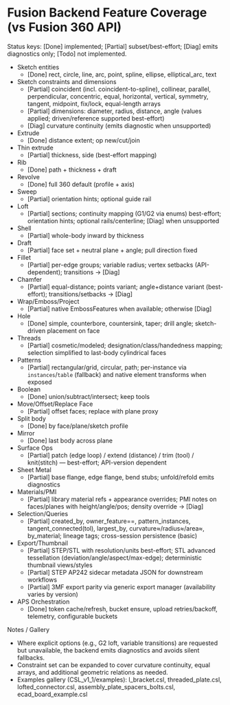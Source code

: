 # Fusion Backend Feature Coverage (vs Fusion 360 API)

Status keys: [Done] implemented; [Partial] subset/best-effort; [Diag] emits diagnostics only; [Todo] not implemented.

- Sketch entities
  - [Done] rect, circle, line, arc, point, spline, ellipse, elliptical_arc, text
- Sketch constraints and dimensions
  - [Partial] coincident (incl. coincident-to-spline), collinear, parallel, perpendicular, concentric, equal, horizontal, vertical, symmetry, tangent, midpoint, fix/lock, equal-length arrays
  - [Partial] dimensions: diameter, radius, distance, angle (values applied; driven/reference supported best-effort)
  - [Diag] curvature continuity (emits diagnostic when unsupported)
- Extrude
  - [Done] distance extent; op new/cut/join
- Thin extrude
  - [Partial] thickness, side (best-effort mapping)
- Rib
  - [Done] path + thickness + draft
- Revolve
  - [Done] full 360 default (profile + axis)
- Sweep
  - [Partial] orientation hints; optional guide rail
- Loft
  - [Partial] sections; continuity mapping (G1/G2 via enums) best-effort; orientation hints; optional rails/centerline; [Diag] when unsupported
- Shell
  - [Partial] whole-body inward by thickness
- Draft
  - [Partial] face set + neutral plane + angle; pull direction fixed
- Fillet
  - [Partial] per-edge groups; variable radius; vertex setbacks (API-dependent); transitions → [Diag]
- Chamfer
  - [Partial] equal-distance; points variant; angle+distance variant (best-effort); transitions/setbacks → [Diag]
- Wrap/Emboss/Project
  - [Partial] native EmbossFeatures when available; otherwise [Diag]
- Hole
  - [Done] simple, counterbore, countersink, taper; drill angle; sketch-driven placement on face
- Threads
  - [Partial] cosmetic/modeled; designation/class/handedness mapping; selection simplified to last-body cylindrical faces
- Patterns
  - [Partial] rectangular/grid, circular, path; per-instance via `instances`/`table` (fallback) and native element transforms when exposed
- Boolean
  - [Done] union/subtract/intersect; keep tools
- Move/Offset/Replace Face
  - [Partial] offset faces; replace with plane proxy
- Split body
  - [Done] by face/plane/sketch profile
- Mirror
  - [Done] last body across plane
- Surface Ops
  - [Partial] patch (edge loop) / extend (distance) / trim (tool) / knit(stitch) — best-effort; API-version dependent
- Sheet Metal
  - [Partial] base flange, edge flange, bend stubs; unfold/refold emits diagnostics
- Materials/PMI
  - [Partial] library material refs + appearance overrides; PMI notes on faces/planes with height/angle/pos; density override → [Diag]
- Selection/Queries
  - [Partial] created_by, owner_feature==, pattern_instances, tangent_connected(tol), largest_by, curvature≈/radius≈/area≈, by_material; lineage tags; cross-session persistence (basic)
- Export/Thumbnail
  - [Partial] STEP/STL with resolution/units best-effort; STL advanced tessellation (deviation/angle/aspect/max-edge); deterministic thumbnail views/styles
  - [Partial] STEP AP242 sidecar metadata JSON for downstream workflows
  - [Partial] 3MF export parity via generic export manager (availability varies by version)
- APS Orchestration
  - [Done] token cache/refresh, bucket ensure, upload retries/backoff, telemetry, configurable buckets

Notes / Gallery
- Where explicit options (e.g., G2 loft, variable transitions) are requested but unavailable, the backend emits diagnostics and avoids silent fallbacks.
- Constraint set can be expanded to cover curvature continuity, equal arrays, and additional geometric relations as needed.
 - Examples gallery (CSL_v1_1/examples): l_bracket.csl, threaded_plate.csl, lofted_connector.csl, assembly_plate_spacers_bolts.csl, ecad_board_example.csl
